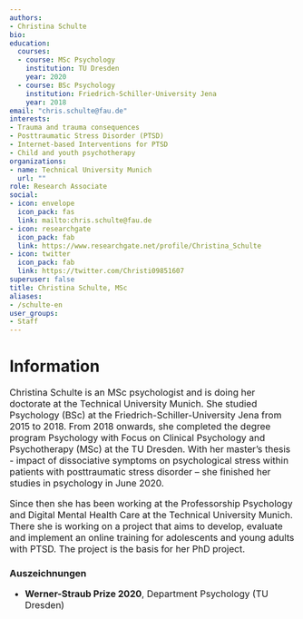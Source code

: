 ```yaml
---
authors:
- Christina Schulte
bio:
education:
  courses:
  - course: MSc Psychology
    institution: TU Dresden
    year: 2020
  - course: BSc Psychology
    institution: Friedrich-Schiller-University Jena
    year: 2018
email: "chris.schulte@fau.de"
interests:
- Trauma and trauma consequences
- Posttraumatic Stress Disorder (PTSD)
- Internet-based Interventions for PTSD
- Child and youth psychotherapy
organizations:
- name: Technical University Munich
  url: ""
role: Research Associate
social:
- icon: envelope
  icon_pack: fas
  link: mailto:chris.schulte@fau.de
- icon: researchgate
  icon_pack: fab
  link: https://www.researchgate.net/profile/Christina_Schulte
- icon: twitter
  icon_pack: fab
  link: https://twitter.com/Christi09851607
superuser: false
title: Christina Schulte, MSc
aliases:
- /schulte-en
user_groups:
- Staff
---
```


# Information

<font size="3">

Christina Schulte is an MSc psychologist and is doing her doctorate at the Technical University Munich. She studied Psychology (BSc) at the Friedrich-Schiller-University Jena from 2015 to 2018. From 2018 onwards, she completed the degree program Psychology with Focus on Clinical Psychology and Psychotherapy (MSc) at the TU Dresden. With her master’s thesis - impact of dissociative symptoms on psychological stress within patients with posttraumatic stress disorder – she finished her studies in psychology in June 2020.

Since then she has been working at the Professorship Psychology and Digital Mental Health Care at the Technical University Munich. There she is working on a project that aims to develop, evaluate and implement an online training for adolescents and young adults with PTSD. The project is the basis for her PhD project.

</font>


### Auszeichnungen

<font size="3">

* **Werner-Straub Prize 2020**, Department Psychology (TU Dresden)

</font>
